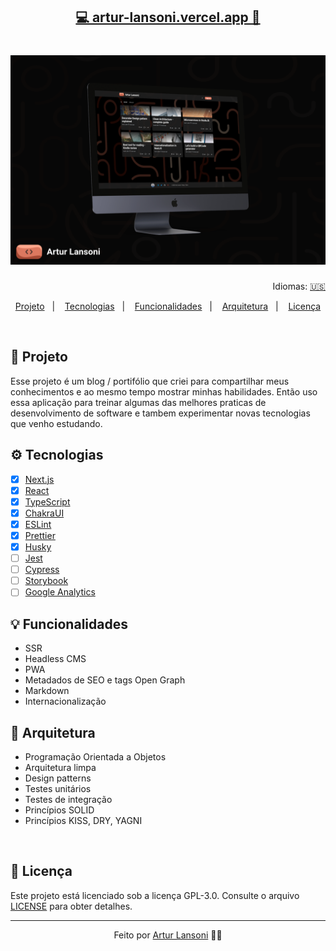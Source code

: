 <h2 align="center">
	<a href="https://artur-lansoni.vercel.app">💻 artur-lansoni.vercel.app 📱</a>
</h2>

<h1 align="center">
	<a href="https://artur-lansoni.vercel.app">
    	<img alt="Move.it" title="Artur Lansoni" src="./mockup.jpeg" />
	</a>
</h1>

<p align="right">
Idiomas: 
  <a href="../README.md">🇺🇸</a>
</p>

<p align="center">
  <a href="#-projeto">Projeto</a>&nbsp;&nbsp;&nbsp;|&nbsp;&nbsp;&nbsp;
  <a href="#tecnologias">Tecnologias</a>&nbsp;&nbsp;&nbsp;|&nbsp;&nbsp;&nbsp;
  <a href="#-funcionalidades">Funcionalidades</a>&nbsp;&nbsp;&nbsp;|&nbsp;&nbsp;&nbsp;
  <a href="#-arquitetura">Arquitetura</a>&nbsp;&nbsp;&nbsp;|&nbsp;&nbsp;&nbsp;
  <a href="#-licença">Licença</a>
</p>

<br />


## 🚀 Projeto

Esse projeto é um blog / portifólio que criei para compartilhar meus conhecimentos e ao mesmo tempo mostrar minhas habilidades. Então uso essa aplicação para treinar algumas das melhores praticas de desenvolvimento de software e tambem experimentar novas tecnologias que venho estudando.

## ⚙️ Tecnologias

- [X] [Next.js](https://nextjs.org)
- [X] [React](https://reactjs.org)
- [X] [TypeScript](https://www.typescriptlang.org)
- [X] [ChakraUI](https://chakra-ui.com)
- [X] [ESLint](https://eslint.org)
- [X] [Prettier](https://prettier.io)
- [X] [Husky](https://typicode.github.io/husky/)
- [ ] [Jest](https://jestjs.io)
- [ ] [Cypress](https://www.cypress.io)
- [ ] [Storybook](https://storybook.js.org)
- [ ] [Google Analytics]()

## 💡 Funcionalidades

- SSR
- Headless CMS
- PWA
- Metadados de SEO e tags Open Graph
- Markdown
- Internacionalização


## 🧱 Arquitetura

- Programação Orientada a Objetos
- Arquitetura limpa
- Design patterns
- Testes unitários
- Testes de integração
- Princípios SOLID
- Princípios KISS, DRY, YAGNI

<br />

## 📝 Licença

Este projeto está licenciado sob a licença GPL-3.0. Consulte o arquivo [LICENSE](../LICENSE) para obter detalhes.

---

<p align="center">Feito por <a href="https://github.com/ArturLansoni">Artur Lansoni</a> 👨‍💻</p>